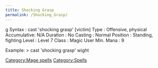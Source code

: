 ```yaml
---
title: Shocking Grasp
permalink: /Shocking_Grasp/
---
```


<nowiki>g Syntax : cast 'shocking grasp' \[victim\] Type : Offensive,
physical Accumulative: N/A Duration : No Casting : Normal Position :
Standing, fighting Level : Level 7 Class : Magic User Min. Mana : 9

</pre>

Example: \> cast 'shocking grasp' wight

[Category:Mage spells](Category:Mage_spells "wikilink")
[Category:Spells](Category:Spells "wikilink")